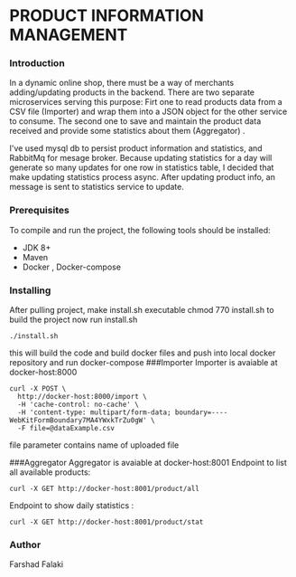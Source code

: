 # PRODUCT INFORMATION MANAGEMENT
### Introduction
In a dynamic online shop, there must be a way of merchants adding/updating
products in the backend. There are two separate microservices serving this purpose:
Firt one to read products data from a CSV file (Importer) and wrap them into a JSON
object for the other service to consume.
The second one to save and maintain the product data received and provide some statistics about them (Aggregator) .

I've used mysql db to persist product information and statistics, and RabbitMq for mesage broker.
Because updating statistics for a day will generate so many updates for one row in statistics table, I decided
that make  updating statistics process async. After updating product info, an message is sent to statistics service to update.  

### Prerequisites
To compile and run the project, the following tools should be installed:

+ JDK 8+
+ Maven
+ Docker , Docker-compose
### Installing
After pulling project, make install.sh executable
chmod 770 install.sh
to build the project now run install.sh
```
./install.sh
```
this will build the code and build docker files and push into local docker repository and run docker-compose
###Importer
Importer is avaiable at docker-host:8000
```
curl -X POST \
  http://docker-host:8000/import \
  -H 'cache-control: no-cache' \
  -H 'content-type: multipart/form-data; boundary=----WebKitFormBoundary7MA4YWxkTrZu0gW' \
  -F file=@dataExample.csv
```  
file parameter contains name of uploaded file

###Aggregator
Aggregator is avaiable at docker-host:8001
Endpoint to list all available products:  
```
curl -X GET http://docker-host:8001/product/all 
```
Endpoint to show daily statistics : 
```
curl -X GET http://docker-host:8001/product/stat
```
### Author
  Farshad Falaki

